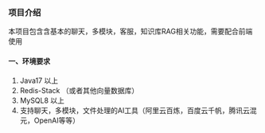 ### 项目介绍

本项目包含含基本的聊天，多模块，客服，知识库RAG相关功能，需要配合前端使用

#### 一、环境要求
1. Java17 以上
2. Redis-Stack （或者其他向量数据库）
3. MySQL8 以上
4. 支持聊天，多模块，文件处理的AI工具（阿里云百炼，百度云千帆，腾讯云混元，OpenAI等等）